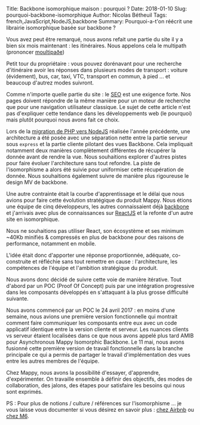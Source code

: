 Title: Backbone isomorphique maison : pourquoi ?
Date: 2018-01-10
Slug: pourquoi-backbone-isomorphique
Author: Nicolas Bétheuil
Tags: french,JavaScript,NodeJS,backbone
Summary: Pourquoi-a-t'on réécrit une librairie isomorphique basée sur backbone ?

Vous avez peut être remarqué, nous avons refait une partie du site il y a bien six mois maintenant : les itinéraires. Nous appelons cela le multipath (prononcer [moultipaðe](https://www.anglaisfacile.com/exercices/exercice-anglais-2/exercice-anglais-66477.php))

Petit tour du propriétaire : vous pouvez dorénavant pour une recherche d'itinéraire avoir les réponses dans plusieurs modes de transport : voiture (évidement), bus, car, taxi, VTC, transport en commun, à pied ... et beaucoup d'autrez modes suivront. 

Comme n'importe quelle partie du site : le [SEO](https://www.wikiwand.com/fr/Optimisation_pour_les_moteurs_de_recherche) est une exigence forte. Nos pages doivent répondre de la même manière pour un moteur de recherche que pour une navigation utilisateur classique. Le sujet de cette article n'est pas d'expliquer cette tendance dans les développements web (le pourquoi) mais plutôt pourquoi nous avons fait ce choix. 

Lors de la [migration de PHP vers NodeJS](http://techblog.mappy.com/mappy-com-de-php-a-nodejs.html) réalisée l'année précédente, une architecture a été posée avec une séparation nette entre la partie serveur sous `express` et la partie cliente pilotant des vues Backbone. Cela impliquait notamment deux manières complètement différentes de récupérer la donnée avant de rendre la vue. Nous souhaitions explorer d'autres pistes pour faire évoluer l'architecture sans tout refondre. La piste de l'isomorphisme a alors été suivie pour uniformiser cette récupération de donnée. Nous souhaitions également suivre de manière plus rigoureuse le design MV de backbone. 

Une autre contrainte était la courbe d'apprentissage et le délai que nous avions pour faire cette évolution stratégique du produit Mappy. Nous étions une équipe de cinq développeurs, les autres connaissaient déjà [backbone](http://backbonejs.org/) et j'arrivais avec plus de connaissances sur [ReactJS](https://reactjs.org/) et la refonte d'un autre site en isomorphique. 

Nous ne souhaitions pas utiliser React, son écosystème et ses minimum ~40Kb minifiés & compressés en plus de backbone pour des raisons de performance, notamment en mobile. 

L'idée était donc d'apporter une réponse proportionnée, adéquate, co-construite et réfléchie sans tout remettre en cause : l'architecture, les compétences de l'équipe et l'ambition stratégique du produit. 

Nous avons donc décidé de suivre cette voie de manière itérative. Tout d'abord par un POC (Proof Of Concept) puis par une intégration progressive dans les composants développés en s'attaquant à la plus grosse difficulté suivante. 

Nous avons commencé par un POC le 24 avril 2017 : en moins d'une semaine, nous avions une première version fonctionnelle qui montrait comment faire communiquer les composants entre eux avec un code applicatif identique entre la version cliente et serveur. Les nuances clients vs serveur étaient localisées dans ce que nous avons appelé plus tard AMIB pour Asynchronous Mappy Isomorphic Backbone. Le 11 mai, nous avons fusionné cette première version de travail fonctionnelle dans la branche principale ce qui a permis de partager le travail d'implémentation des vues entre les autres membres de l'équipe.

Chez Mappy, nous avons la possibilité d'essayer, d'apprendre, d'expérimenter. On travaille ensemble à définir des objectifs, des modes de collaboration, des jalons, des étapes pour satisfaire les besoins qui nous sont exprimés.

PS : Pour plus de notions / culture / références sur l'isomorphisme ... je vous laisse vous documenter si vous désirez en savoir plus : [chez Airbnb](https://medium.com/airbnb-engineering/isomorphic-javascript-the-future-of-web-apps-10882b7a2ebc) ou [chez M6](http://tech.m6web.fr/isomorphic-single-page-app-parfaite-react-flux/).
